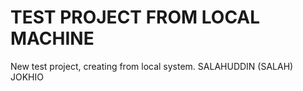 # TEST PROJECT FROM LOCAL MACHINE
New test project, creating from local system.
SALAHUDDIN (SALAH) JOKHIO